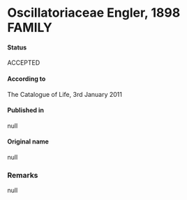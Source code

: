 # Oscillatoriaceae Engler, 1898 FAMILY

#### Status
ACCEPTED

#### According to
The Catalogue of Life, 3rd January 2011

#### Published in
null

#### Original name
null

### Remarks
null